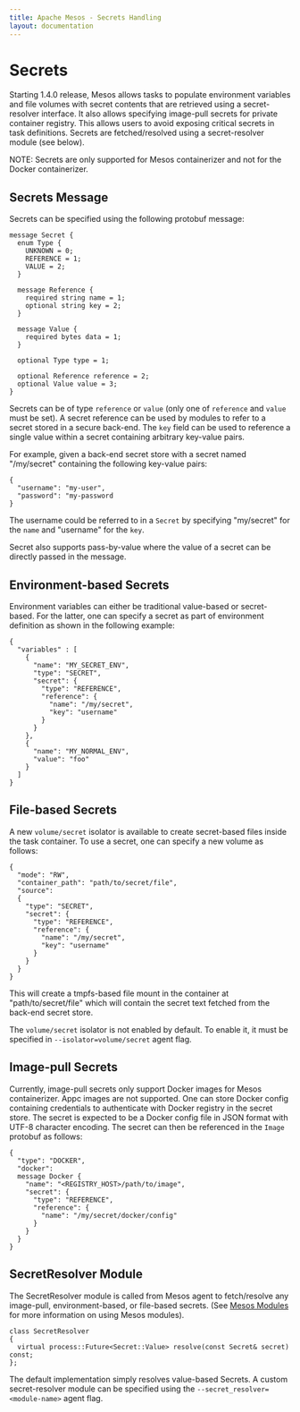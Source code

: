 ```yaml
---
title: Apache Mesos - Secrets Handling
layout: documentation
---
```


# Secrets
Starting 1.4.0 release, Mesos allows tasks to populate environment variables and
file volumes with secret contents that are retrieved using a secret-resolver
interface. It also allows specifying image-pull secrets for private container
registry. This allows users to avoid exposing critical secrets in task
definitions. Secrets are fetched/resolved using a secret-resolver module (see
below).

NOTE: Secrets are only supported for Mesos containerizer and not for the Docker
containerizer.

## Secrets Message
Secrets can be specified using the following protobuf message:

```
message Secret {
  enum Type {
    UNKNOWN = 0;
    REFERENCE = 1;
    VALUE = 2;
  }

  message Reference {
    required string name = 1;
    optional string key = 2;
  }

  message Value {
    required bytes data = 1;
  }

  optional Type type = 1;

  optional Reference reference = 2;
  optional Value value = 3;
}
```

Secrets can be of type `reference` or `value` (only one of `reference` and `value` must be set).
A secret reference can be used by modules to refer to a secret stored in a secure back-end.
The `key` field can be used to reference a single value within a secret containing arbitrary key-value pairs.

For example, given a back-end secret store with a secret named "/my/secret" containing the following key-value pairs:

```
{
  "username": "my-user",
  "password": "my-password
}
```

The username could be referred to in a `Secret` by specifying "my/secret" for the `name` and "username" for the `key`.

Secret also supports pass-by-value where the value of a secret can be directly
passed in the message.

## Environment-based Secrets
Environment variables can either be traditional value-based or secret-based. For
the latter, one can specify a secret as part of environment definition as shown
in the following example:
```
{
  "variables" : [
    {
      "name": "MY_SECRET_ENV",
      "type": "SECRET",
      "secret": {
        "type": "REFERENCE",
        "reference": {
          "name": "/my/secret",
          "key": "username"
        }
      }
    },
    {
      "name": "MY_NORMAL_ENV",
      "value": "foo"
    }
  ]
}
```

## File-based Secrets
A new `volume/secret` isolator is available to create secret-based files inside
the task container. To use a secret, one can specify a new volume as follows:

```
{
  "mode": "RW",
  "container_path": "path/to/secret/file",
  "source":
  {
    "type": "SECRET",
    "secret": {
      "type": "REFERENCE",
      "reference": {
        "name": "/my/secret",
        "key": "username"
      }
    }
  }
}
```

This will create a tmpfs-based file mount in the container at "path/to/secret/file" which will contain the secret text fetched from the back-end secret store.

The `volume/secret` isolator is not enabled by default. To enable it, it must be specified in `--isolator=volume/secret` agent flag.

## Image-pull Secrets
Currently, image-pull secrets only support Docker images for Mesos
containerizer. Appc images are not supported.
One can store Docker config containing credentials to authenticate with Docker registry in the secret store.
The secret is expected to be a Docker config file in JSON format with UTF-8 character encoding.
The secret can then be referenced in the `Image` protobuf as follows:

```
{
  "type": "DOCKER",
  "docker":
  message Docker {
    "name": "<REGISTRY_HOST>/path/to/image",
    "secret": {
      "type": "REFERENCE",
      "reference": {
        "name": "/my/secret/docker/config"
      }
    }
  }
}
```

## SecretResolver Module
The SecretResolver module is called from Mesos agent to fetch/resolve any image-pull, environment-based, or file-based secrets. (See [Mesos Modules](modules.md) for more information on using Mesos modules).

```
class SecretResolver
{
  virtual process::Future<Secret::Value> resolve(const Secret& secret) const;
};
```

The default implementation simply resolves value-based Secrets. A custom secret-resolver module can be specified using the `--secret_resolver=<module-name>` agent flag.
